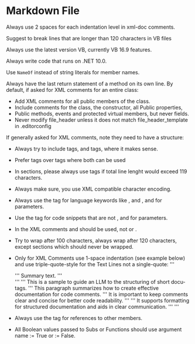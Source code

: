 ﻿# Markdown File
Always use 2 spaces for each indentation level in xml-doc comments.

Suggest to break lines that are longer than 120 characters in VB files

Always use the latest version VB, currently VB 16.9 features.

Always write code that runs on .NET 10.0.

Use `NameOf` instead of string literals for member names.

Always have the last return statement of a method on its own line.
By default, if asked for XML comments for an entire class:
  * Add XML comments for all public members of the class.
  * Include comments for the class, the constructor, all Public properties,
  * Public methods, events and protected virtual members, but never fields.
  * Never modify file_header unless it does not match file_header_template in .editorconfig

If generally asked for XML comments, note they need to have a structure:
 * Always try to include <see cref="..."/> tags, and <see langword="..."/> tags, where it makes sense.
 * Prefer <see langword="..."/> tags over <see cref="..."/> tags where both can be used
 * In <remarks/> sections, please always use <para> tags if total line lenght would exceed 119 characters.
 * Always make sure, you use XML compatible character encoding.
 * Always use the <see langword="$..."/> tag for language keywords like <see langword="True"/>, <see langword="False"/> and <see langword="Nothing"/>, and <paramref name="$..."/> for parameters.
 * Use the <c/> tag for code snippets that are not <see langword="$..."/>, and <paramref name="$..."/> for parameters.
 * In the XML comments <see langword="True"/> and <see langword="False"/> should be used, not <see langword="true"/> or <see langword="false"/>.
 * Try to wrap after 100 characters, always wrap after 120 characters, except <param name="..."/> sections which should never be wrapped.
 * Only for XML Comments use 1-space indentation (see example below) and use triple-quote-style for the Text Lines not a single-quote:
   ''' <Summary>
   '''  Summary text.
   ''' </Summary>
   ''' <Remarks>
   '''  <Para>This is a sample to guide an LLM to the structuring of short docu-tags.</Para>
   '''  <Para>This paragraph summarizes how to create effective documentation for code comments.</Para>
   '''  <Para>It is important to keep comments clear and concise for better code readability.</Para>
   '''  <Para>
   '''   It supports formatting for structured documentation and aids in clear communication.
   '''  </Para>
   ''' </Remarks>

 * Always use the <see cref="..."/> tag for references to other members.
 * All Boolean values passed to Subs or Functions should use argument name := True or := False.
